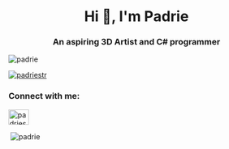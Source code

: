 <h1 align="center">Hi 👋, I'm Padrie</h1>
<h3 align="center">An aspiring 3D Artist and C# programmer</h3>

<p align="left"> <img src="https://komarev.com/ghpvc/?username=padrie&label=Profile%20views&color=0e75b6&style=flat" alt="padrie" /> </p>

<p align="left"> <a href="https://twitter.com/padriestr" target="blank"><img src="https://img.shields.io/twitter/follow/padriestr?logo=twitter&style=for-the-badge" alt="padriestr" /></a> </p>

<h3 align="left">Connect with me:</h3>
<p align="left">
<a href="https://twitter.com/padriestr" target="blank"><img align="center" src="https://raw.githubusercontent.com/rahuldkjain/github-profile-readme-generator/master/src/images/icons/Social/twitter.svg" alt="padriestr" height="30" width="40" /></a>
</p>

<p>&nbsp;<img align="center" src="https://github-readme-stats.vercel.app/api?username=padrie&show_icons=true&locale=en" alt="padrie" /></p>

